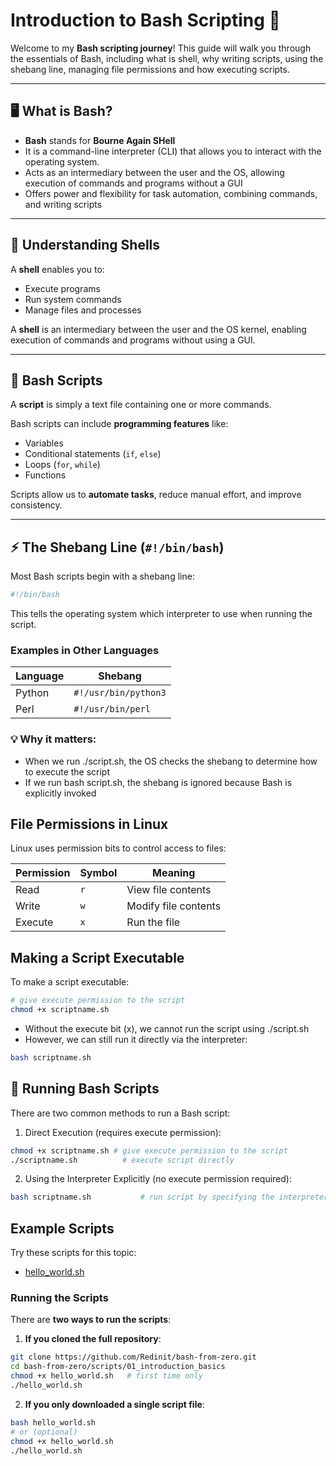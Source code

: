 # Introduction to Bash Scripting 🚀




Welcome to my **Bash scripting journey**! This guide will walk you through the essentials of Bash, including what is shell, why writing scripts, using the shebang line, managing file permissions and how executing scripts.

---

## 🖥️ What is Bash?

- **Bash** stands for **Bourne Again SHell**
- It is a command-line interpreter (CLI) that allows you to interact with the operating system.
- Acts as an intermediary between the user and the OS, allowing execution of commands and programs without a GUI
- Offers power and flexibility for task automation, combining commands, and writing scripts

---

## 📂 Understanding Shells

A **shell** enables you to:
- Execute programs
- Run system commands
- Manage files and processes

A **shell** is an intermediary between the user and the OS kernel, enabling execution of commands and programs without using a GUI.

---

## 📝 Bash Scripts
A **script** is simply a text file containing one or more commands.

Bash scripts can include **programming features** like:
- Variables
- Conditional statements (`if`, `else`)
- Loops (`for`, `while`)
- Functions

Scripts allow us to **automate tasks**, reduce manual effort, and improve consistency.

---

## ⚡ The Shebang Line (`#!/bin/bash`)

Most Bash scripts begin with a shebang line:

```bash
#!/bin/bash
```
This tells the operating system which interpreter to use when running the script.
### Examples in Other Languages
| Language | Shebang              |
|----------|----------------------|
| Python   | `#!/usr/bin/python3` |
| Perl     | `#!/usr/bin/perl`    |

### 💡 Why it matters:

   * When we run ./script.sh, the OS checks the shebang to determine how to execute the script
   * If we run bash script.sh, the shebang is ignored because Bash is explicitly invoked

## File Permissions in Linux

Linux uses permission bits to control access to files:

| Permission | Symbol | Meaning              |
|------------|--------|----------------------|
| Read       | `r`    | View file contents   |
| Write      | `w`    | Modify file contents |
| Execute    | `x`    | Run the file         |

## Making a Script Executable

To make a script executable:
```bash
# give execute permission to the script
chmod +x scriptname.sh
```

* Without the execute bit (x), we cannot run the script using ./script.sh
* However, we can still run it directly via the interpreter:
```bash
bash scriptname.sh
```

## 🚀 Running Bash Scripts

There are two common methods to run a Bash script:
1. Direct Execution (requires execute permission):
```bash
chmod +x scriptname.sh # give execute permission to the script 
./scriptname.sh          # execute script directly
```

2. Using the Interpreter Explicitly (no execute permission required):
```bash
bash scriptname.sh           # run script by specifying the interpreter (bash)
```

## Example Scripts

Try these scripts for this topic:

- [hello_world.sh](../scripts/01_introduction_basics/hello_World.sh)


### Running the Scripts

There are **two ways to run the scripts**:

1. **If you cloned the full repository**:

```bash
git clone https://github.com/Redinit/bash-from-zero.git
cd bash-from-zero/scripts/01_introduction_basics
chmod +x hello_world.sh   # first time only
./hello_world.sh
```
2. **If you only downloaded a single script file**:
```bash
bash hello_world.sh
# or (optional)
chmod +x hello_world.sh
./hello_world.sh
```
